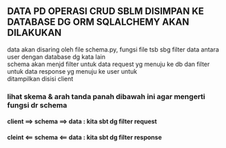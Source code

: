 ## DATA PD OPERASI CRUD SBLM DISIMPAN KE DATABASE DG ORM SQLALCHEMY AKAN DILAKUKAN 
data akan disaring oleh file schema.py, fungsi file tsb sbg filter data antara user dengan database dg kata lain <br>
schema akan menjd filter untuk data request yg menuju ke db dan filter untuk data response yg menuju ke user untuk<br> ditampilkan disisi client
### lihat skema & arah tanda panah dibawah ini agar mengerti fungsi dr schema
#### client ==> schema ==> data : kita sbt dg filter request
#### cleint <== schema <== data : kita sbt dg filter response
